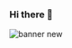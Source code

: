 ### Hi there 👋
![banner new](https://user-images.githubusercontent.com/73663469/153774100-1ae7d049-f77a-4ecf-9321-4b1eb298f4d0.png)

<!--
**NatKendall/NatKendall** is a ✨ _special_ ✨ repository because its `README.md` (this file) appears on your GitHub profile.
![image](https://drive.google.com/file/d/1TLzOsP05pU5z0lOxhlYMN7XJY2Oz8vkM/view?usp=sharing)
Here are some ideas to get you started:

- 🔭 I’m currently working on ...
- 🌱 I’m currently learning ...
- 👯 I’m looking to collaborate on ...
- 🤔 I’m looking for help with ...
- 💬 Ask me about ...
- 📫 How to reach me: ...
- 😄 Pronouns: ...
- ⚡ Fun fact: ...
-->

